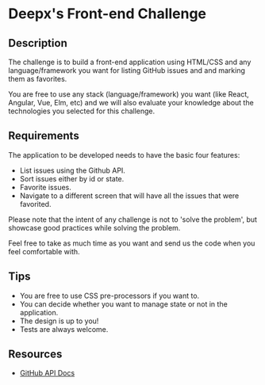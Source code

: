 # Deepx's Front-end Challenge

## Description

The challenge is to build a front-end application using HTML/CSS and any language/framework you want for listing GitHub issues and and marking them as favorites.

You are free to use any stack (language/framework) you want (like React, Angular, Vue, Elm, etc) and we will also evaluate your knowledge about the technologies you selected for this challenge.

## Requirements

The application to be developed needs to have the basic four features:

- List issues using the Github API.
- Sort issues either by id or state.
- Favorite issues.
- Navigate to a different screen that will have all the issues that were favorited.

Please note that the intent of any challenge is not to 'solve the problem', but showcase good practices while solving the problem.

Feel free to take as much time as you want and send us the code when you feel comfortable with.

## Tips

- You are free to use CSS pre-processors if you want to.
- You can decide whether you want to manage state or not in the application.
- The design is up to you!
- Tests are always welcome.

## Resources

- [GitHub API Docs](https://developer.github.com/v3/)
